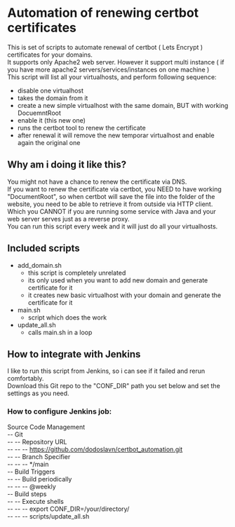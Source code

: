 # Automation of renewing certbot certificates
This is set of scripts to automate renewal of certbot ( Lets Encrypt ) certificates for your domains.  
It supports only Apache2 web server. However it support multi instance ( if you have more apache2 servers/services/instances on one machine )  
This script will list all your virtualhosts, and perform following sequence:  
 - disable one virtualhost
 - takes the domain from it
 - create a new simple virtualhost with the same domain, BUT with working DocuemntRoot
 - enable it (this new one)
 - runs the certbot tool to renew the certificate
 - after renewal it will remove the new temporar virtualhost and enable again the original one

## Why am i doing it like this?
You might not have a chance to renew the certificate via DNS.  
If you want to renew the certificate via certbot, you NEED to have working "DocumentRoot", so when certbot will save the file into the folder of the website, you need to be able to retrieve it from outside via HTTP client. Which you CANNOT if you are running some service with Java and your web server serves just as a reverse proxy.  
You can run this script every week and it will just do all your virtualhosts.

## Included scripts
- add_domain.sh
  - this script is completely unrelated
  - its only used when you want to add new domain and generate certificate for it
  - it creates new basic virtualhost with your domain and generate the certificate for it
- main.sh
  - script which does the work
- update_all.sh
  - calls main.sh in a loop

## How to integrate with Jenkins  
I like to run this script from Jenkins, so i can see if it failed and rerun comfortably.  
Download this Git repo to the "CONF_DIR" path you set below and set the settings as you need.  
### How to configure Jenkins job:  
Source Code Management  
-- Git  
-- -- Repository URL  
-- -- -- https://github.com/dodoslavn/certbot_automation.git  
-- -- Branch Specifier  
-- -- -- */main  
-- Build Triggers  
-- -- Build periodically  
-- -- -- @weekly  
-- Build steps  
-- -- Execute shells  
-- -- -- export CONF_DIR=/your/directory/   
-- -- -- scripts/update_all.sh  

